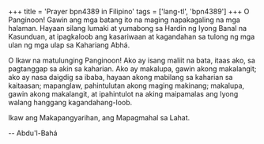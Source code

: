 +++
title = 'Prayer bpn4389 in Filipino'
tags = ['lang-tl', 'bpn4389']
+++
O Panginoon! Gawin ang mga batang ito na maging napakagaling na mga halaman. Hayaan silang lumaki at yumabong sa Hardin ng Iyong Banal na Kasunduan, at ipagkaloob ang kasariwaan at kagandahan sa tulong ng mga ulan ng mga ulap sa Kahariang Abhá.

O Ikaw na matulunging Panginoon! Ako ay isang maliit na bata, itaas ako, sa pagtanggap sa akin sa kaharian. Ako ay makalupa, gawin akong makalangit; ako ay nasa daigdig sa ibaba, hayaan akong mabilang sa kaharian sa kaitaasan; mapanglaw, pahintulutan akong maging makinang; makalupa, gawin akong makalangit, at ipahintulot na aking maipamalas ang Iyong walang hanggang kagandahang-loob.

Ikaw ang Makapangyarihan, ang Mapagmahal sa Lahat.

-- Abdu'l-Bahá
